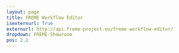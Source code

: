 ```yaml
---
layout: page
title: FREME Workflow Editor
isexternurl: True
externurl: http://api.freme-project.eu/freme-workflow-editor/
dropdown: FREME-Showroom
pos: 2.1
---
```

